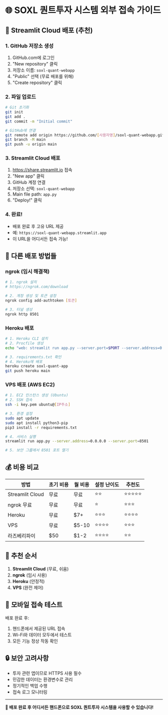 # 🌐 SOXL 퀀트투자 시스템 외부 접속 가이드

## 🚀 Streamlit Cloud 배포 (추천)

### 1. GitHub 저장소 생성
1. GitHub.com에 로그인
2. "New repository" 클릭
3. 저장소 이름: `soxl-quant-webapp`
4. "Public" 선택 (무료 배포를 위해)
5. "Create repository" 클릭

### 2. 파일 업로드
```bash
# Git 초기화
git init
git add .
git commit -m "Initial commit"

# GitHub에 연결
git remote add origin https://github.com/[사용자명]/soxl-quant-webapp.git
git branch -M main
git push -u origin main
```

### 3. Streamlit Cloud 배포
1. https://share.streamlit.io 접속
2. "New app" 클릭
3. GitHub 계정 연결
4. 저장소 선택: `soxl-quant-webapp`
5. Main file path: `app.py`
6. "Deploy!" 클릭

### 4. 완료!
- 배포 완료 후 고유 URL 제공
- 예: `https://soxl-quant-webapp.streamlit.app`
- 이 URL을 어디서든 접속 가능!

## 🔧 다른 배포 방법들

### ngrok (임시 해결책)
```bash
# 1. ngrok 설치
# https://ngrok.com/download

# 2. 계정 생성 및 토큰 설정
ngrok config add-authtoken [토큰]

# 3. 터널 생성
ngrok http 8501
```

### Heroku 배포
```bash
# 1. Heroku CLI 설치
# 2. Procfile 생성
echo "web: streamlit run app.py --server.port=$PORT --server.address=0.0.0.0" > Procfile

# 3. requirements.txt 확인
# 4. Heroku에 배포
heroku create soxl-quant-app
git push heroku main
```

### VPS 배포 (AWS EC2)
```bash
# 1. EC2 인스턴스 생성 (Ubuntu)
# 2. SSH 접속
ssh -i key.pem ubuntu@[IP주소]

# 3. 환경 설정
sudo apt update
sudo apt install python3-pip
pip3 install -r requirements.txt

# 4. 서비스 실행
streamlit run app.py --server.address=0.0.0.0 --server.port=8501

# 5. 보안 그룹에서 8501 포트 열기
```

## 💰 비용 비교

| 방법 | 초기 비용 | 월 비용 | 설정 난이도 | 추천도 |
|------|-----------|---------|-------------|--------|
| Streamlit Cloud | 무료 | 무료 | ⭐⭐ | ⭐⭐⭐⭐⭐ |
| ngrok 무료 | 무료 | 무료 | ⭐ | ⭐⭐⭐ |
| Heroku | 무료 | $7+ | ⭐⭐⭐ | ⭐⭐⭐⭐ |
| VPS | 무료 | $5-10 | ⭐⭐⭐⭐ | ⭐⭐⭐ |
| 라즈베리파이 | $50 | $1-2 | ⭐⭐⭐⭐ | ⭐⭐ |

## 🎯 추천 순서

1. **Streamlit Cloud** (무료, 쉬움)
2. **ngrok** (임시 사용)
3. **Heroku** (안정적)
4. **VPS** (완전 제어)

## 📱 모바일 접속 테스트

배포 완료 후:
1. 핸드폰에서 제공된 URL 접속
2. Wi-Fi와 데이터 모두에서 테스트
3. 모든 기능 정상 작동 확인

## 🔒 보안 고려사항

- 투자 관련 앱이므로 HTTPS 사용 필수
- 민감한 데이터는 환경변수로 관리
- 정기적인 백업 수행
- 접속 로그 모니터링

---

**🎉 배포 완료 후 어디서든 핸드폰으로 SOXL 퀀트투자 시스템을 사용할 수 있습니다!**

